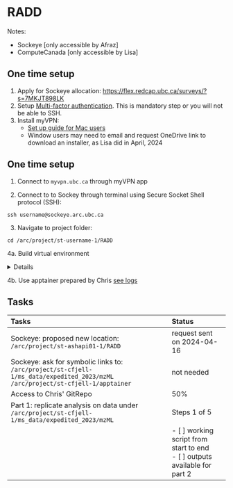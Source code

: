 # RADD


Notes:
- Sockeye [only accessible by Afraz]
- ComputeCanada [only accessible by Lisa]
 
## One time setup 

1. Apply for Sockeye allocation: https://flex.redcap.ubc.ca/surveys/?s=7MKJT898LK
2. Setup [Multi-factor authentication](https://mfadevices.id.ubc.ca/). This is mandatory step or you will not be able to SSH.
3. Install myVPN:
   - [Set up guide for Mac users](https://ubc.service-now.com/kb_view.do?sysparm_article=KB0017956#macos)
   - Window users may need to email and request OneDrive link to download an installer, as Lisa did in April, 2024


## One time setup 

1. Connect to ```myvpn.ubc.ca``` through myVPN app
 
3. Connect to to Sockey through terminal using Secure Socket Shell protocol (SSH):
```
ssh username@sockeye.arc.ubc.ca
```

3. Navigate to project folder:
```
cd /arc/project/st-username-1/RADD
```

4a. Build virtual environment

 <details>
  
 Proposal 1: 
 ```
 cd $HOME
 
 wget https://repo.anaconda.com/miniconda/Miniconda3-latest-Linux-x86_64.sh
 bash Miniconda3-latest-Linux-x86_64.sh

 conda create --name radd
 conda activate radd
 conda install R; conda install r-tidyverse r-magrittr r-argparse; conda install -c bioconda bioconductor-xcms
 ```
 
 
 Proposal 2: https://www.biostars.org/p/450316/  [tested on ComputeCanada 2024-04-16]
 
 ```
 cd $HOME
 
 wget https://repo.anaconda.com/miniconda/Miniconda3-latest-Linux-x86_64.sh
 bash Miniconda3-latest-Linux-x86_64.sh
 
 base_dir=$(echo $PWD)
 
 export PATH=$base_dir/miniconda/bin:$PATH
 source ~/.bashrc
 echo -e "$base_dir/miniconda/etc/profile.d/conda.sh" >> ~/.profile
 conda init bash
 
 # installing Mamba for fasta downloading of packages in conda
 conda install mamba -n base -c conda-forge -y
 conda update conda -y
 conda update --all
 
 # Creating R environment in conda
 mamba create -n R -c conda-forge r-base -y

 # Activating R environment
 conda activate R
 mamba install -c conda-forge r-essentials

 ```

 Note: To undo initialization of conda upon startup, issue:
 ```conda init --reverse $SHELL```
</details>

4b. Use apptainer prepared by Chris [see logs](https://github.com/BCCDC-DSI/RADD/blob/main/workflows/part1/log.md)



## Tasks

| Tasks | Status |
| :-- | :-- |
| Sockeye: proposed new location: ```/arc/project/st-ashapi01-1/RADD``` | request sent on 2024-04-16 |
| Sockeye: ask for symbolic links to: <br>```/arc/project/st-cfjell-1/ms_data/expedited_2023/mzML```<br>```/arc/project/st-cfjell-1/apptainer``` | not needed |
| Access to Chris' GitRepo | 50% |
| Part 1: replicate analysis on data under ```/arc/project/st-cfjell-1/ms_data/expedited_2023/mzML``` | Steps 1 of 5 |
| | - [ ] working script from start to end <br> - [ ] outputs available for part 2 |

